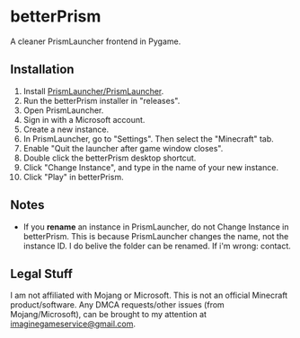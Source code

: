 # betterPrism
A cleaner PrismLauncher frontend in Pygame.

## Installation
1. Install [PrismLauncher/PrismLauncher](https://github.com/PrismLauncher/PrismLauncher).
2. Run the betterPrism installer in "releases".
3. Open PrismLauncher.
4. Sign in with a Microsoft account.
5. Create a new instance.
6. In PrismLauncher, go to "Settings". Then select the "Minecraft" tab.
7. Enable "Quit the launcher after game window closes".
8. Double click the betterPrism desktop shortcut.
9. Click "Change Instance", and type in the name of your new instance.
10. Click "Play" in betterPrism.

## Notes
- If you **rename** an instance in PrismLauncher, do not Change Instance in betterPrism. This is because PrismLauncher changes the name, not the instance ID. I do belive the folder can be renamed. If i'm wrong: contact.

## Legal Stuff
I am not affiliated with Mojang or Microsoft. This is not an official Minecraft product/software. Any DMCA requests/other issues (from Mojang/Microsoft), can be brought to my attention at imaginegameservice@gmail.com.
